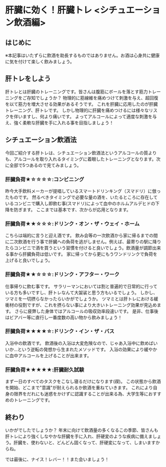 # 肝臓に効く！肝臓トレ <シチュエーション飲酒編>

## はじめに
※本記事はいたずらに飲酒を助長するものではありません。お酒は心身共に健康に気を付けて楽しく飲みましょう。

## 肝トレをしよう
肝トレとは肝臓のトレーニングです。皆さんは腹筋にボールを落とす筋力トレーニングをご存知でしょうか？
物理的に筋線維を痛めつけて刺激を与え、超回復を以て筋力を増大させる効果があるそうです。
これを肝臓に応用したのが肝臓トレーニング、肝トレです。
しかし物理的に肝臓を痛めつけるには様々なリスクを伴いますし、何より痛いです。
よってアルコールによって適度な刺激を与え、強く柔軟な肝臓を手に入れる事を目指しましょう！

## シチュエーション飲酒法
今回ご紹介する肝トレは、シチュエーション飲酒法というアルコールの質よりも、アルコールを取り入れるタイミングに着眼したトレーニングとなります。次に全部で5つあるので見てみましょう。

### 肝臓負荷★☆☆☆☆:コンビニング
昨今大手飲料メーカーが提唱しているスマートドリンキング（スマドリ）に倣ったものです。
然るべきタイミングで必要な量の酒を、いたるところに存在しているコンビニで購入し即飲む事(スマドリ)によって血中のホルムアルデヒドの下降を防ぎます。
ここまでは基本です、次からが応用となります。

### 肝臓負荷★★☆☆☆:ドリンク・オン・ザ・ウェイ・ホーム
こちらは端的に言うと迎え酒です。
飲み会等の一次飲酒から家に帰るまでの間に二次飲酒を行う事で肝臓への負荷を逃がしません。例えば、最寄りの駅に降りたらコンビニで酒を買うという習慣を付けると良いでしょう。飲酒量が調節出来る事から肝臓負荷は低いです。
家に帰ってから更にもうワンドリンクで負荷を上げると良いでしょう。

### 肝臓負荷★★☆☆☆:ドリンク・アフター・ワーク
仕事帰りに飲む事です。
サラリーマンにおいては割と普遍的で日常的に行っている方も多いですし、肝トレなんて大袈裟と思う方もいるでしょう。
しかし、ツマミを一切摂らなかったらいかがでしょうか。
ツマミとは肝トレにおける緩衝材の役割ですが、これを摂らない事により大きいトレーニング効果が見込めます。
さらに疲弊した身体ではアルコールの吸収効率段違いです。
是非、仕事後はビアバー等に直行し一番度数の高い物から飲みましょう！

### 肝臓負荷★★★★☆:ドリンク・イン・ザ・バス
入浴中の飲酒です。
飲酒後の入浴は大変危険なので、じゃあ入浴中に飲めばいいか…という逆転の発想から生まれたメソッドです。
入浴の効果により緩やかに血中アルコールを上げることが出来ます。

### 肝臓負荷★★★★★:肝臓耐久試験
まず一日のすべてのタスクをこなし寝るだけになります(禊)。
この状態から飲酒を開始、どこまで"意識"が耐えられるか飲酒を重ねていきます。
これにより自身の限界をだれにも迷惑をかけずに認識することが出来る為、大学生等におすすめのトレーニングです。

## 終わり
いかがでしたでしょうか？
年末に向けて飲酒量の多くなるこの季節、皆さんも肝トレにより強くしなやかな肝臓を手に入れ、肝硬変のような疾病に備えましょう。肝臓を、使わないと、どんどん固くなって、肝硬変になって、しまいますからね。

では最後に、ナイス！レバー！！また会いましょう！